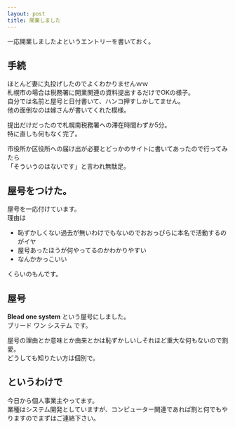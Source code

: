 ```yaml
---
layout: post
title: 開業しました
---
```


一応開業しましたよというエントリーを書いておく。

## 手続

ほとんど妻に丸投げしたのでよくわかりませんｗｗ  
札幌市の場合は税務署に開業関連の資料提出するだけでOKの様子。  
自分では名前と屋号と日付書いて、ハンコ押すしかしてません。  
他の面倒なのは嫁さんが書いてくれた模様。  

提出だけだったので札幌南税務署への滞在時間わずか5分。  
特に直しも何もなく完了。

市役所か区役所への届け出が必要とどっかのサイトに書いてあったので行ってみたら  
「そういうのはないです」と言われ無駄足。  

## 屋号をつけた。

屋号を一応付けています。  
理由は

* 恥ずかしくない過去が無いわけでもないのでおおっぴらに本名で活動するのがイヤ
* 屋号あったほうが何やってるのかわかりやすい
* なんかかっこいい

くらいのもんです。

## 屋号

**Blead one system** という屋号にしました。  
ブリード ワン システム です。  

屋号の理由とか意味とか由来とかは恥ずかしいしそれほど重大な何もないので割愛。  
どうしても知りたい方は個別で。  

## というわけで

今日から個人事業主やってます。  
業種はシステム開発としていますが、コンピューター関連であれば割と何でもやりますのでまずはご連絡下さい。  
